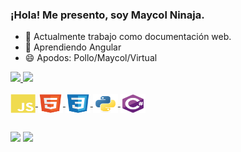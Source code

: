 ### ¡Hola! Me presento, soy Maycol Ninaja.
- 🔭 Actualmente trabajo como documentación web.
- 🌱 Aprendiendo Angular
- 😄 Apodos: Pollo/Maycol/Virtual

<div>
  <a href="https://beacons.ai/Maycol127">
  <img height="180em" src="https://github-readme-stats.vercel.app/api?username=Maycol127&show_icons=true&theme=highcontrast&include_all_commits=true&count_private=true"/> 
    <img height="180em" src="https://github-readme-stats.vercel.app/api/top-langs/?username=Maycol127&layout=compact&langs_count=16&theme=highcontrast"/>
</div>


<div style="display: inline_block"><br>
  <img align="center" alt="Rafa-Js" height="30" width="40" src="https://raw.githubusercontent.com/devicons/devicon/master/icons/javascript/javascript-plain.svg">
  <img align="center" alt="Rafa-HTML" height="30" width="40" src="https://raw.githubusercontent.com/devicons/devicon/master/icons/html5/html5-original.svg">
  <img align="center" alt="Rafa-CSS" height="30" width="40" src="https://raw.githubusercontent.com/devicons/devicon/master/icons/css3/css3-original.svg">
  <img align="center" alt="Rafa-Python" height="30" width="40" src="https://raw.githubusercontent.com/devicons/devicon/master/icons/python/python-original.svg">
  <img align="center" alt="Rafa-Csharp" height="30" width="40" src="https://raw.githubusercontent.com/devicons/devicon/master/icons/csharp/csharp-original.svg">
  <!-- <img align="right" alt="Rafa-gif" src="https://tenor.com/es/view/chicken-gif-8218966"> -->
</div>

##

<div> 
  <a href = "mailto:maycolninaja@gmail.com"><img src="https://img.shields.io/badge/-Gmail-%23333?style=for-the-badge&logo=gmail&logoColor=white" target="_blank"></a>
  <a href="https://www.linkedin.com/in/maycol-ninaja/" target="_blank"><img src="https://img.shields.io/badge/-LinkedIn-%230077B5?style=for-the-badge&logo=linkedin&logoColor=white" target="_blank"></a> 
</div>
